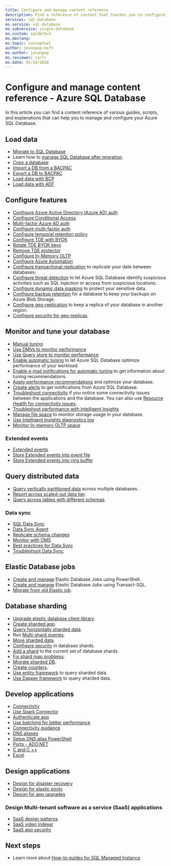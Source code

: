 ```yaml
---
title: Configure and manage content reference
description: Find a reference of content that teaches you to configure and manage Azure SQL Database. 
services: sql-database
ms.service: sql-database
ms.subservice: single-database
ms.custom: sqldbrb=1
ms.devlang: 
ms.topic: conceptual
author: jovanpop-msft
ms.author: jovanpop
ms.reviewer: carlr
ms.date: 01/14/2020
---
```

# Configure and manage content reference - Azure SQL Database

In this article you can find a content reference of various guides, scripts, and explanations that can help you to manage and configure your Azure SQL Database. 

## Load data

- [Migrate to SQL Database](migrate-to-database-from-sql-server.md)
- Learn how to [manage SQL Database after migration](manage-data-after-migrating-to-database.md).
- [Copy a database](database-copy.md)
- [Import a DB from a BACPAC](database-import.md)
- [Export a DB to BACPAC](database-export.md)
- [Load data with BCP](../load-from-csv-with-bcp.md)
- [Load data with ADF](../../data-factory/connector-azure-sql-database.md?toc=/azure/sql-database/toc.json)

## Configure features

- [Configure Azure Active Directory (Azure AD) auth](aad-authentication-configure.md)
- [Configure Conditional Access](conditional-access-configure.md)
- [Multi-factor Azure AD auth](../mfa-authentication-ssms-overview.md)
- [Configure multi-factor auth](../mfa-authentication-ssms-configure.md)
- [Configure temporal retention policy](temporal-tables-retention-policy.md)
- [Configure TDE with BYOK](transparent-data-encryption-byok-configure.md)
- [Rotate TDE BYOK keys](transparent-data-encryption-byok-key-rotation.md)
- [Remove TDE protector](transparent-data-encryption-byok-remove-tde-protector.md)
- [Configure In-Memory OLTP](../in-memory-oltp-migration.md)
- [Configure Azure Automation](automation-manage.md)
- [Configure transactional replication](replication-to-sql-database.md) to replicate your date between databases.
- [Configure threat detection](threat-detection-configure.md) to let Azure SQL Database identify suspicious activities such as SQL Injection or access from suspicious locations.
- [Configure dynamic data masking](dynamic-data-masking-configure-portal.md) to protect your sensitive data.
- [Configure backup retention](long-term-backup-retention-configure.md) for a database to keep your backups on Azure Blob Storage. 
- [Configure geo-replication](active-geo-replication-overview.md) to keep a replica of your database in another region.
- [Configure security for geo-replicas](active-geo-replication-security-configure.md).

## Monitor and tune your database

- [Manual tuning](performance-guidance.md)
- [Use DMVs to monitor performance](monitoring-with-dmvs.md)
- [Use Query store to monitor performance](https://docs.microsoft.com/sql/relational-databases/performance/best-practice-with-the-query-store#Insight)
- [Enable automatic tuning](automatic-tuning-enable.md) to let Azure SQL Database optimize performance of your workload.
- [Enable e-mail notifications for automatic tuning](automatic-tuning-email-notifications-configure.md) to get information about tuning recommendations.
- [Apply performance recommendations](database-advisor-find-recommendations-portal.md) and optimize your database.
- [Create alerts](alerts-insights-configure-portal.md) to get notifications from Azure SQL Database.
- [Troubleshoot connectivity](troubleshoot-common-errors-issues.md) if you notice some connectivity issues between the applications and the database. You can also use [Resource Health for connectivity issues](resource-health-to-troubleshoot-connectivity.md).
- [Troubleshoot performance with Intelligent Insights](../intelligent-insights-troubleshoot-performance.md)
- [Manage file space](file-space-manage.md) to monitor storage usage in your database.
- [Use Intelligent Insights diagnostics log](../intelligent-insights-use-diagnostics-log.md)
- [Monitor In-memory OLTP space](../in-memory-oltp-monitoring.md)

### Extended events

- [Extended events](xevent-db-diff-from-svr.md)
- [Store Extended events into event file](xevent-code-event-file.md)
- [Store Extended events into ring buffer](xevent-code-ring-buffer.md)

## Query distributed data

- [Query vertically partitioned data](elastic-query-getting-started-vertical.md) across multiple databases.
- [Report across scaled-out data tier](elastic-query-horizontal-partitioning.md).
- [Query across tables with different schemas](elastic-query-vertical-partitioning.md).

### Data sync

- [SQL Data Sync](sql-data-sync-data-sql-server-sql-database.md)
- [Data Sync Agent](sql-data-sync-agent-overview.md)
- [Replicate schema changes](sql-data-sync-update-sync-schema.md)
- [Monitor with OMS](sql-data-sync-monitor-sync.md)
- [Best practices for Data Sync](sql-data-sync-best-practices.md)
- [Troubleshoot Data Sync](sql-data-sync-troubleshoot.md)

## Elastic Database jobs

- [Create and manage](elastic-jobs-powershell-create.md) Elastic Database Jobs using PowerShell.
- [Create and manage](elastic-jobs-tsql-create-manage.md) Elastic Database Jobs using Transact-SQL.
- [Migrate from old Elastic job](elastic-jobs-migrate.md).

## Database sharding

- [Upgrade elastic database client library](elastic-scale-upgrade-client-library.md).
- [Create sharded app](elastic-scale-get-started.md).
- [Query horizontally sharded data](elastic-query-getting-started.md).
- Run [Multi-shard queries](elastic-scale-multishard-querying.md).
- [Move sharded data](elastic-scale-configure-deploy-split-and-merge.md).
- [Configure security](elastic-scale-split-merge-security-configuration.md) in database shards.
- [Add a shard](elastic-scale-add-a-shard.md) to the current set of database shards.
- [Fix shard map problems](elastic-database-recovery-manager.md).
- [Migrate sharded DB](elastic-convert-to-use-elastic-tools.md).
- [Create counters](elastic-database-perf-counters.md).
- [Use entity framework](elastic-scale-use-entity-framework-applications-visual-studio.md) to query sharded data.
- [Use Dapper framework](elastic-scale-working-with-dapper.md) to query sharded data.

## Develop applications

- [Connectivity](connect-query-content-reference-guide.md#libraries)
- [Use Spark Connector](spark-connector.md)
- [Authenticate app](application-authentication-get-client-id-keys.md)
- [Use batching for better performance](../performance-improve-use-batching.md)
- [Connectivity guidance](troubleshoot-common-connectivity-issues.md)
- [DNS aliases](dns-alias-overview.md)
- [Setup DNS alias PowerShell](dns-alias-powershell-create.md)
- [Ports - ADO.NET](adonet-v12-develop-direct-route-ports.md)
- [C and C ++](develop-cplusplus-simple.md)
- [Excel](connect-excel.md)

## Design applications

- [Design for disaster recovery](designing-cloud-solutions-for-disaster-recovery.md)
- [Design for elastic pools](disaster-recovery-strategies-for-applications-with-elastic-pool.md)
- [Design for app upgrades](manage-application-rolling-upgrade.md)

### Design Multi-tenant software as a service (SaaS) applications

- [SaaS design patterns](saas-tenancy-app-design-patterns.md)
- [SaaS video indexer](saas-tenancy-video-index-wingtip-brk3120-20171011.md)
- [SaaS app security](saas-tenancy-elastic-tools-multi-tenant-row-level-security.md)

## Next steps

- Learn more about [How-to guides for SQL Managed Instance](../managed-instance/how-to-content-reference-guide.md)
